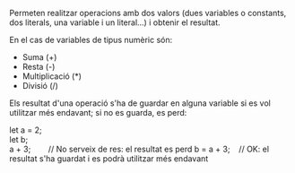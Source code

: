 Permeten realitzar operacions amb dos valors (dues variables o constants, dos literals, una variable i un literal...) i obtenir el resultat.

En el cas de variables de tipus numèric són:

- Suma (+)
- Resta (-)
- Multiplicació (*)
- Divisió (/)

Els resultat d'una operació s'ha de guardar en alguna variable si es vol utilitzar més endavant; si no es guarda, es perd:

let a = 2;  
let b;  
a + 3;        // No serveix de res: el resultat es perd
b = a + 3;    // OK: el resultat s'ha guardat i es podrà utilitzar més endavant